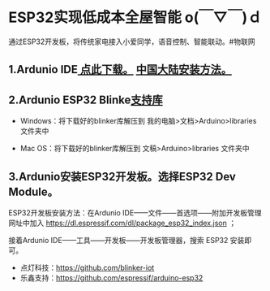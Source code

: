 # ESP32实现低成本全屋智能 o(￣▽￣)ｄ 
通过ESP32开发板，将传统家电接入小爱同学，语音控制、智能联动。#物联网

## 1.Ardunio IDE[ 点此下载。](https://www.arduino.cc/en/Main/Software) [ 中国大陆安装方法。](https://www.arduino.cn/thread-81194-1-1.html)

## 2.Ardunio ESP32 Blinke[支持库](https://github.com/blinker-iot/blinker-library/archive/master.zip)

- Windows：将下载好的blinker库解压到 我的电脑>文档>Arduino>libraries 文件夹中

- Mac OS：将下载好的blinker库解压到 文稿>Arduino>libraries 文件夹中


## 3.Ardunio安装ESP32开发板。选择ESP32 Dev Module。

ESP32开发板安装方法：在Ardunio IDE——文件——首选项——附加开发板管理网址中加入 https://dl.espressif.com/dl/package_esp32_index.json ；

接着Ardunio IDE——工具——开发板——开发板管理器，搜索 ESP32 安装即可。

- 点灯科技：https://github.com/blinker-iot
- 乐鑫支持：https://github.com/espressif/arduino-esp32
